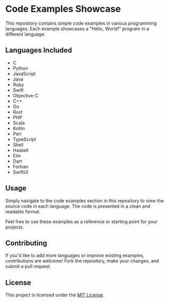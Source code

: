 # Code Examples Showcase

This repository contains simple code examples in various programming languages. Each example showcases a "Hello, World!" program in a different language.

## Languages Included

- C
- Python
- JavaScript
- Java
- Ruby
- Swift
- Objective-C
- C++
- Go
- Rust
- PHP
- Scala
- Kotlin
- Perl
- TypeScript
- Shell
- Haskell
- Elm
- Dart
- Fortran
- SwiftUI

## Usage

Simply navigate to the code examples section in this repository to view the source code in each language. The code is presented in a clean and readable format.

Feel free to use these examples as a reference or starting point for your projects.

## Contributing

If you'd like to add more languages or improve existing examples, contributions are welcome! Fork the repository, make your changes, and submit a pull request.

## License

This project is licensed under the [MIT License](LICENSE).
